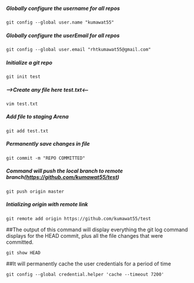 ##### Globally configure the username for all repos

`git config --global user.name "kumawat55"`


##### Globally configure the userEmail for all repos

`git config --global user.email "rhtkumawat55@gmail.com"`

##### Initialize a git repo

`git init test`

##### -->Create any file here test.txt<--

`vim test.txt`

##### Add file to staging Arena

`git add test.txt`

##### Permanently save changes in file

`git commit -m "REPO COMMITTED"`

##### Command will push the local branch to remote branch(https://github.com/kumawat55/test)

`git push origin master`

##### Intializing origin with remote link

`git remote add origin https://github.com/kumawat55/test`

##The output of this command will display everything the git log command displays for the HEAD commit, 
plus all the file changes that were committed.

`git show HEAD`

##It will permanently cache the user credentials for a period of time

`git config --global credential.helper 'cache --timeout 7200'`

